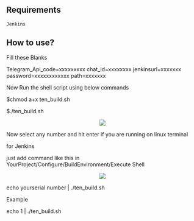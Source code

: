 ## Requirements
    Jenkins

## How to use?

   Fill these Blanks
   
   Telegram_Api_code=xxxxxxxxx
   chat_id=xxxxxxxx
   jenkinsurl=xxxxxxx
   password=xxxxxxxxxxxx
   path=xxxxxxx
   
   Now Run the shell script using below commands
   
   $chmod a+x ten_build.sh
   
   $./ten_build.sh    
   
<p align="center">
<img src="https://raw.githubusercontent.com/RaghuVarma331/scripts/master/demo.jpg" > 
</p>
   
   Now select any number and hit enter if you are running on linux terminal


   for Jenkins
   
   just add command like this in  YourProject/Configure/BuildEnvironment/Execute Shell
   
<p align="center">
<img src="https://raw.githubusercontent.com/RaghuVarma331/scripts/master/jenkinsdemo.jpg" > 
</p>   
   
   
   echo yourserial number | ./ten_build.sh
   
   Example 
   
   echo 1 | ./ten_build.sh
   
   
   
   
   
   
    

